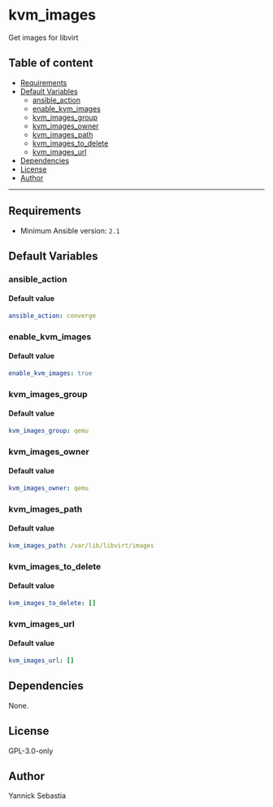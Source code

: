 # kvm_images

Get images for libvirt

## Table of content

- [Requirements](#requirements)
- [Default Variables](#default-variables)
  - [ansible_action](#ansible_action)
  - [enable_kvm_images](#enable_kvm_images)
  - [kvm_images_group](#kvm_images_group)
  - [kvm_images_owner](#kvm_images_owner)
  - [kvm_images_path](#kvm_images_path)
  - [kvm_images_to_delete](#kvm_images_to_delete)
  - [kvm_images_url](#kvm_images_url)
- [Dependencies](#dependencies)
- [License](#license)
- [Author](#author)

---

## Requirements

- Minimum Ansible version: `2.1`

## Default Variables

### ansible_action

#### Default value

```YAML
ansible_action: converge
```

### enable_kvm_images

#### Default value

```YAML
enable_kvm_images: true
```

### kvm_images_group

#### Default value

```YAML
kvm_images_group: qemu
```

### kvm_images_owner

#### Default value

```YAML
kvm_images_owner: qemu
```

### kvm_images_path

#### Default value

```YAML
kvm_images_path: /var/lib/libvirt/images
```

### kvm_images_to_delete

#### Default value

```YAML
kvm_images_to_delete: []
```

### kvm_images_url

#### Default value

```YAML
kvm_images_url: []
```

## Dependencies

None.

## License

GPL-3.0-only

## Author

Yannick Sebastia
